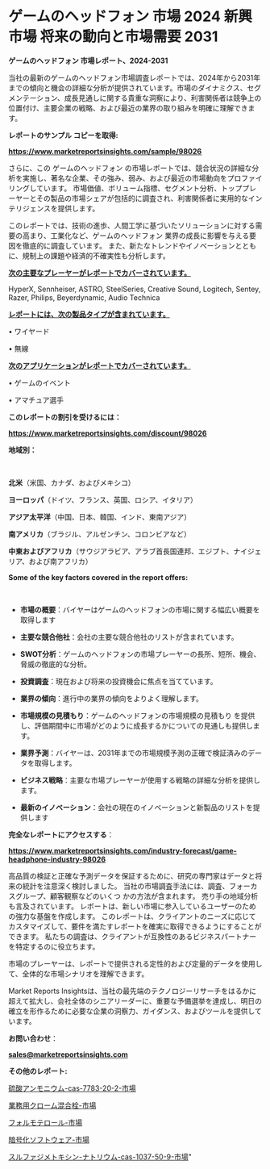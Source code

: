 # ゲームのヘッドフォン 市場 2024 新興市場 将来の動向と市場需要 2031

<strong>ゲームのヘッドフォン 市場レポート、2024-2031</strong>

当社の最新のゲームのヘッドフォン市場調査レポートでは、2024年から2031年までの傾向と機会の詳細な分析が提供されています。市場のダイナミクス、セグメンテーション、成長見通しに関する貴重な洞察により、利害関係者は競争上の位置付け、主要企業の戦略、および最近の業界の取り組みを明確に理解できます。



<strong>レポートのサンプル コピーを取得:</strong> <a href=https://www.marketreportsinsights.com/sample/98026>

<strong><u>https://www.marketreportsinsights.com/sample/98026</u></strong></a>

さらに、この ゲームのヘッドフォン の市場レポートでは、競合状況の詳細な分析を実施し、著名な企業、その強み、弱み、および最近の市場動向をプロファイリングしています。 市場価値、ボリューム指標、セグメント分析、トッププレーヤーとその製品の市場シェアが包括的に調査され、利害関係者に実用的なインテリジェンスを提供します。

このレポートでは、技術の進歩、人間工学に基づいたソリューションに対する需要の高まり、工業化など、ゲームのヘッドフォン 業界の成長に影響を与える要因を徹底的に調査しています。 また、新たなトレンドやイノベーションとともに、規制上の課題や経済的不確実性も分析します。



<strong><u>次の主要なプレーヤーがレポートでカバーされています。</u></strong>

HyperX, Sennheiser, ASTRO, SteelSeries, Creative Sound, Logitech, Sentey, Razer, Philips, Beyerdynamic, Audio Technica



<strong><u><b>レポートには、次の製品タイプが含まれています。</b></u></strong>

• ワイヤード

• 無線



<strong><u><b>次のアプリケーションがレポートでカバーされています。</b></u></strong>

• ゲームのイベント

• アマチュア選手



<strong><b>このレポートの割引を受けるには：</b></strong>

<a href=https://www.marketreportsinsights.com/discount/98026>

<strong><u>https://www.marketreportsinsights.com/discount/98026</u></strong></a>



<strong>地域別：</strong>

<strong> </strong>



<strong>北米</strong>（米国、カナダ、およびメキシコ）



<strong>ヨーロッパ</strong>（ドイツ、フランス、英国、ロシア、イタリア）



<strong>アジア太平洋</strong>（中国、日本、韓国、インド、東南アジア）



<strong>南アメリカ</strong>（ブラジル、アルゼンチン、コロンビアなど）



<strong>中東およびアフリカ</strong>（サウジアラビア、アラブ首長国連邦、エジプト、ナイジェリア、および南アフリカ）



<strong>Some of the key factors covered in the report offers:</strong>

<strong> </strong>
<ul>
  <li>

<strong>市場の概要</strong>：バイヤーはゲームのヘッドフォンの市場に関する幅広い概要を取得します</li>
  <li>

<strong>主要な競合他社</strong>：会社の主要な競合他社のリストが含まれています。</li>
  <li>

<strong>SWOT分析</strong>：ゲームのヘッドフォンの市場プレーヤーの長所、短所、機会、脅威の徹底的な分析。</li>
  <li>

<strong>投資調査</strong>：現在および将来の投資機会に焦点を当てています。</li>
  <li>

<strong>業界の傾向</strong>：進行中の業界の傾向をよりよく理解します。</li>
  <li>

<strong>市場規模の見積もり</strong>：ゲームのヘッドフォンの市場規模の見積もり を提供し、評価期間中に市場がどのように成長するかについての見通しも提供します。</li>
  <li>

<strong>業界予測</strong>：バイヤーは、2031年までの市場規模予測の正確で検証済みのデータを取得します。</li>
  <li>

<strong>ビジネス戦略</strong>：主要な市場プレーヤーが使用する戦略の詳細な分析を提供します。</li>
  <li>

<strong>最新のイノベーション</strong>：会社の現在のイノベーションと新製品のリストを提供します</li>
</ul>


<strong>完全なレポートにアクセスする</strong>：

<a href=https://www.marketreportsinsights.com/industry-forecast/game-headphone-industry-98026>

<strong><u>https://www.marketreportsinsights.com/industry-forecast/game-headphone-industry-98026</u></strong></a>

高品質の検証と正確な予測データを保証するために、研究の専門家はデータと将来の統計を注意深く検討しました。 当社の市場調査手法には、調査、フォーカスグループ、顧客観察などのいくつ かの方法が含まれます。 売り手の地域分析も言及されています。 レポートは、新しい市場に参入しているユーザーのための強力な基盤を作成します。 このレポートは、クライアントのニーズに応じてカスタマイズして、要件を満たすレポートを確実に取得できるようにすることができます。 私たちの調査は、クライアントが互換性のあるビジネスパートナーを特定するのに役立ちます。

市場のプレーヤーは、レポートで提供される定性的および定量的データを使用して、全体的な市場シナリオを理解できます。

Market Reports Insightsは、当社の最先端のテクノロジーリサーチをはるかに超えて拡大し、会社全体のシニアリーダーに、重要な予備選挙を達成し、明日の確立を形作るために必要な企業の洞察力、ガイダンス、およびツールを提供しています。



<strong><b>お問い合わせ</b></strong>：

<a href=mailto:sales@marketreportsinsights.com>

<strong><u>sales@marketreportsinsights.com</u></strong></a>



<strong>その他のレポート:</strong>

<a href=https://www.linkedin.com/pulse/硫酸アンモニウム-cas-7783-20-2-市場-2023-swot-p0jhf/>硫酸アンモニウム-cas-7783-20-2-市場</a>

<a href=https://www.linkedin.com/pulse/業務用クローム混合栓-市場-2023-総利益と主要ベンダー-2030-analytics-achievers-24-analysis-fsxdf/>業務用クローム混合栓-市場</a>

<a href=https://www.linkedin.com/pulse/フォルモテロール-市場-2023-総合分析と事業成長戦略-2030-8mstf/>フォルモテロール-市場</a>

<a href=https://www.linkedin.com/pulse/暗号化ソフトウェア-市場-2030-年までの需要に焦点を当てた-2023-年調査レポート-pr-news-hub-wishf/>暗号化ソフトウェア-市場</a>

<a href=https://www.linkedin.com/pulse/スルファジメトキシン-ナトリウム-cas-1037-50-9-市場-2023-8cmgf/>スルファジメトキシン-ナトリウム-cas-1037-50-9-市場</a>"
